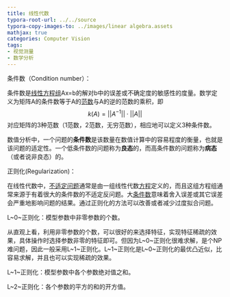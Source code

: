 ```yaml
---
title: 线性代数
typora-root-url: ../../source
typora-copy-images-to: ../images/linear algebra.assets
mathjax: true
categories: Computer Vision
tags:
- 视觉测量
- 数学分析
---
```


条件数（Condition number）：

条件数是[线性方程组](https://baike.baidu.com/item/线性方程组/5904308)Ax=b的解对b中的误差或不确定度的敏感性的度量。数学定义为矩阵A的条件数等于A的[范数](https://baike.baidu.com/item/范数/10856788)与A的逆的范数的乘积，即
$$
k\left( A \right)=\left| \left| A^{-1} \right| \right|\; \cdot \; \left| \left| A \right| \right|
$$
对应矩阵的3种范数（1范数，2范数，无穷范数），相应地可以定义3种条件数。

数值分析中，一个问题的**条件数**是该数量在数值计算中的容易程度的衡量，也就是该问题的适定性。一个低条件数的问题称为**良态**的，而高条件数的问题称为**病态**（或者说非良态）的。

正则化(Regularization)：

在线性代数中，[不适定问题](https://baike.baidu.com/item/不适定问题)通常是由一组线性代数[方程](https://baike.baidu.com/item/方程/6306)定义的，而且这组方程组通常来源于有着很大的条件数的不适定反问题。大[条件数](https://baike.baidu.com/item/条件数/5293168)意味着舍入误差或其它误差会严重地影响问题的结果。通过正则化的方法可以改善或者减少过度拟合问题。

L~0~正则化：模型参数中非零参数的个数。

从直观上看，利用非零参数的个数，可以很好的来选择特征，实现特征稀疏的效果，具体操作时选择参数非零的特征即可。但因为L~0~正则化很难求解，是个NP难问题，因此一般采用L~1~正则化。L~1~正则化是L~0~正则化的最优凸近似，比容易求解，并且也可以实现稀疏的效果。

L~1~正则化：模型参数中各个参数绝对值之和。

L~2~正则化：各个参数的平方的和的开方值。





